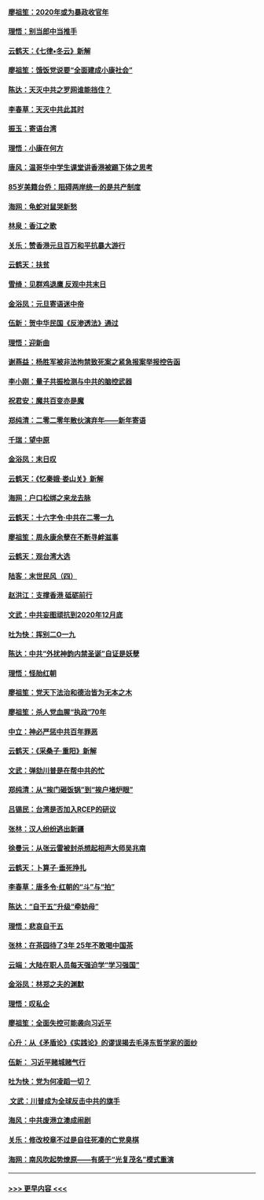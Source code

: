 #### [廖祖笙：2020年或为暴政收官年](../pages/nsc993/n11768216.md?t=01051301) 
#### [理悟：别当郎中当推手](../pages/nsc993/n11768243.md?t=01051301) 
#### [云鹤天：《七律▪冬云》新解](../pages/nsc993/n11768204.md?t=01051301) 
#### [廖祖笙：饿饭党说要“全面建成小康社会”](../pages/nsc993/n11767482.md?t=01051301) 
#### [陈达：天灭中共之罗网谁能挡住？](../pages/nsc993/n11767465.md?t=01051301) 
#### [李春草：天灭中共此其时](../pages/nsc993/n11767452.md?t=01051301) 
#### [振玉：寄语台湾](../pages/nsc993/n11767432.md?t=01051301) 
#### [理悟：小康在何方](../pages/nsc993/n11767394.md?t=01051301) 
#### [唐风：温哥华中学生课堂讲香港被踢下体之思考](../pages/nsc993/n11766848.md?t=01051301) 
#### [85岁美籍台侨：阻碍两岸统一的是共产制度](../pages/nsc993/n11765043.md?t=01051301) 
#### [海网：龟蛇对鼠哭新愁](../pages/nsc993/n11764895.md?t=01051301) 
#### [林泉：香江之歌](../pages/nsc993/n11764415.md?t=01051301) 
#### [关乐：赞香港元旦百万和平抗暴大游行](../pages/nsc993/n11764382.md?t=01051301) 
#### [云鹤天：扶贫](../pages/nsc993/n11764245.md?t=01051301) 
#### [雪绮：见群鸡退鹰  反观中共末日](../pages/nsc993/n11762112.md?t=01051301) 
#### [金浴凤：元旦寄语迷中帝](../pages/nsc993/n11761788.md?t=01051301) 
#### [伍新：贺中华民国《反渗透法》通过](../pages/nsc993/n11761994.md?t=01051301) 
#### [理悟：迎新曲](../pages/nsc993/n11761152.md?t=01051301) 
#### [谢燕益：杨胜军被非法拘禁致死案之紧急报案举报控告函](../pages/nsc993/n11756134.md?t=01051301) 
#### [李小刚：量子共振检测与中共的脑控武器](../pages/nsc993/n11754518.md?t=01051301) 
#### [祝君安：魔共百变亦是魔](../pages/nsc993/n11754469.md?t=01051301) 
#### [郑纯清：二零二零年散伙演弃年——新年寄语](../pages/nsc993/n11754195.md?t=01051301) 
#### [千瑞：望中原](../pages/nsc993/n11754159.md?t=01051301) 
#### [金浴凤：末日叹](../pages/nsc993/n11752359.md?t=01051301) 
#### [云鹤天：《忆秦娥‧娄山关》新解](../pages/nsc993/n11752348.md?t=01051301) 
#### [海网：户口松绑之来龙去脉](../pages/nsc993/n11752328.md?t=01051301) 
#### [云鹤天：十六字令‧中共在二零一九](../pages/nsc993/n11752305.md?t=01051301) 
#### [廖祖笙：周永康余孽在不断寻衅滋事](../pages/nsc993/n11751013.md?t=01051301) 
#### [云鹤天：观台湾大选](../pages/nsc993/n11751007.md?t=01051301) 
#### [陆客：末世民风（四）](../pages/nsc993/n11749203.md?t=01051301) 
#### [赵洪江：支撑香港 砥砺前行](../pages/nsc993/n11748482.md?t=01051301) 
#### [文武：中共妄图顽抗到2020年12月底](../pages/nsc993/n11748446.md?t=01051301) 
#### [吐为快：挥别二O一九](../pages/nsc993/n11748411.md?t=01051301) 
#### [陈达：中共“外扰神韵内禁圣诞”自证是妖孽](../pages/nsc993/n11748226.md?t=01051301) 
#### [理悟：怪胎红朝](../pages/nsc993/n11748206.md?t=01051301) 
#### [廖祖笙：党天下法治和德治皆为无本之木](../pages/nsc993/n11748135.md?t=01051301) 
#### [廖祖笙：杀人党血腥“执政”70年](../pages/nsc993/n11745144.md?t=01051301) 
#### [中立：神必严惩中共百年罪恶](../pages/nsc993/n11744970.md?t=01051301) 
#### [云鹤天：《采桑子‧重阳》新解](../pages/nsc993/n11744948.md?t=01051301) 
#### [文武：弹劾川普是在帮中共的忙](../pages/nsc993/n11744758.md?t=01051301) 
#### [郑纯清：从“挨门砸饭锅”到“挨户堵炉眼”](../pages/nsc993/n11744745.md?t=01051301) 
#### [吕锡民：台湾是否加入RCEP的研议](../pages/nsc993/n11744701.md?t=01051301) 
#### [张林：汉人纷纷逃出新疆](../pages/nsc993/n11743530.md?t=01051301) 
#### [徐曼沅：从张云雷被封杀想起相声大师吴兆南](../pages/nsc993/n11741816.md?t=01051301) 
#### [云鹤天：卜算子‧垂死挣扎](../pages/nsc993/n11739956.md?t=01051301) 
#### [李春草：唐多令‧红朝的“斗”与“拍”](../pages/nsc993/n11739830.md?t=01051301) 
#### [陈达：“自干五”升级“牵妨母”](../pages/nsc993/n11739724.md?t=01051301) 
#### [理悟：悲哀自干五](../pages/nsc993/n11739547.md?t=01051301) 
#### [张林：在茶园待了3年 25年不敢喝中国茶](../pages/nsc993/n11739240.md?t=01051301) 
#### [云端：大陆在职人员每天强迫学“学习强国”](../pages/nsc993/n11738735.md?t=01051301) 
#### [金浴凤：林郑之夫的渊默](../pages/nsc993/n11737735.md?t=01051301) 
#### [理悟：叹私企](../pages/nsc993/n11737715.md?t=01051301) 
#### [廖祖笙：全面失控可能袭向习近平](../pages/nsc993/n11737704.md?t=01051301) 
#### [心升：从《矛盾论》《实践论》的谬误揭去毛泽东哲学家的面纱](../pages/nsc993/n11736962.md?t=01051301) 
#### [伍新： 习近平赌城赌气行](../pages/nsc993/n11736929.md?t=01051301) 
#### [吐为快：党为何凌蹈一切？](../pages/nsc993/n11736915.md?t=01051301) 
#### [ 文武：川普成为全球反击中共的旗手](../pages/nsc993/n11736882.md?t=01051301) 
#### [海风：中共废港立澳成闹剧](../pages/nsc993/n11735857.md?t=01051301) 
#### [关乐：修改校章不过是自往死凑的亡党臭棋](../pages/nsc993/n11735097.md?t=01051301) 
#### [海网：南风吹起势燎原——有感于“光复茂名”模式重演](../pages/nsc993/n11732308.md?t=01051301) 

----
#### [ >>> 更早内容 <<< ](../indexes/nsc993-earlier.md)
